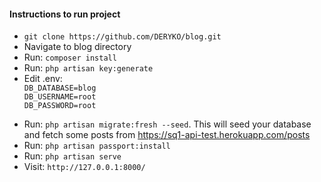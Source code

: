 <h4>Instructions to run project</h4>
<ul>
    <li><code>git clone https://github.com/DERYKO/blog.git</code></li>
    <li>Navigate to blog directory</li>
    <li>Run: <code>composer install</code></li>
    <li>Run: <code>php artisan key:generate</code></li>
     <li>Edit .env: 
         <code>
DB_DATABASE=blog
DB_USERNAME=root
DB_PASSWORD=root
         </code>
    </li>
    <li>Run: <code>php artisan migrate:fresh --seed</code>. This will seed your database and fetch some posts from  <a href="https://sq1-api-test.herokuapp.com/posts">https://sq1-api-test.herokuapp.com/posts</a></li>
     <li>Run: <code>php artisan passport:install</code></li>
    <li>Run: <code>php artisan serve</code></li>
    <li>Visit: <code>http://127.0.0.1:8000/</code></li>
<ul/>
